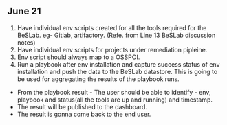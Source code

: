 June 21
----

1. Have individual env scripts created for all the tools required for the BeSLab. eg- Gitlab, artifactory. (Refe. from Line 13 BeSLab discussion notes)
2. Have individual env scripts for projects under remediation pipleine.
3. Env script should always map to a OSSPOI.
4. Run a playbook after env installation and capture success status of env installation and push the data to the BeSLab datastore. This is going to be used for aggregating the results of the playbook runs.
  - From the playbook result - The user should be able to identify - env, playbook and status(all the tools are up and running) and timestamp.
  - The result will be published to the dashboard.
  - The result is gonna come back to the end user.
